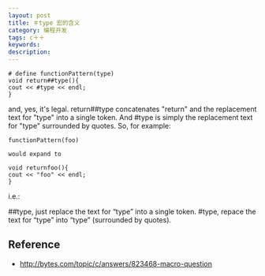 ```yaml
---
layout: post
title: ＃type 宏的含义
category: 编程开发
tags: c＋＋
keywords: 
description: 
---
```


```
# define functionPattern(type)
void return##type(){
cout << #type << endl;
}
```

and, yes, it's legal. return##type concatenates "return" and the replacement text for "type" into a single token. And #type is simply the replacement text for "type" surrounded by quotes. So, for example:

```
functionPattern(foo)

would expand to

void returnfoo(){
cout << "foo" << endl;
}
```

i.e.:

\#\#type, just replace the text for “type” into a single token.
\#type, repace the text for “type” into “type” (surrounded by quotes).

## Reference
* <http://bytes.com/topic/c/answers/823468-macro-question>

